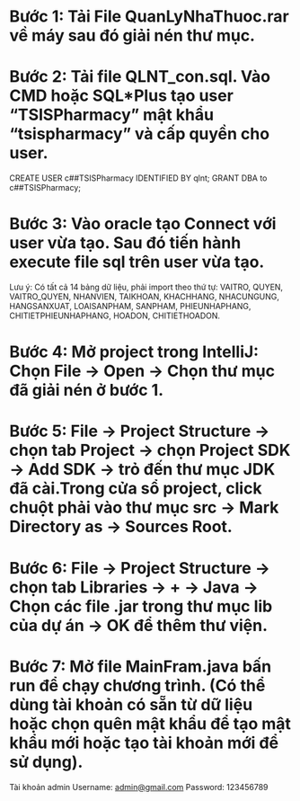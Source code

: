 # Bước 1: Tải File QuanLyNhaThuoc.rar về máy sau đó giải nén thư mục.
# Bước 2: Tải file QLNT_con.sql. Vào CMD hoặc SQL*Plus tạo user “TSISPharmacy” mật khẩu “tsispharmacy” và cấp quyền cho user.
CREATE USER c##TSISPharmacy IDENTIFIED BY qlnt;
GRANT DBA to c##TSISPharmacy;
# Bước 3:  Vào oracle tạo Connect với user vừa tạo. Sau đó tiến hành execute file sql trên user vừa tạo.
Lưu ý: Có tất cả 14 bảng dữ liệu, phải import theo thứ tự: VAITRO, QUYEN, VAITRO_QUYEN, NHANVIEN, TAIKHOAN, KHACHHANG, NHACUNGUNG, HANGSANXUAT, LOAISANPHAM, SANPHAM, PHIEUNHAPHANG, CHITIETPHIEUNHAPHANG, HOADON, CHITIETHOADON.
# Bước 4: Mở project trong IntelliJ: Chọn File -> Open -> Chọn thư mục đã giải nén ở bước 1.
# Bước 5: File -> Project Structure -> chọn tab Project -> chọn Project SDK -> Add SDK -> trỏ đến thư mục JDK đã cài.Trong cửa sổ project, click chuột phải vào thư mục src -> Mark Directory as -> Sources Root.
# Bước 6: File -> Project Structure -> chọn tab Libraries -> + -> Java -> Chọn các file .jar trong thư mục lib của dự án -> OK để thêm thư viện.
# Bước 7: Mở file MainFram.java bấn run để chạy chương trình. (Có thể dùng tài khoản có sẵn từ dữ liệu hoặc chọn quên mật khẩu để tạo mật khẩu mới hoặc tạo tài khoản mới để sử dụng).
Tài khoản admin
Username: admin@gmail.com
Password: 123456789

